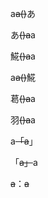 a~~a()~~あ

あ~~()a~~a

𩸽~~()a~~a

a~~a()~~𩸽

葛󠄀~~()a~~a

羽︀~~()a~~a

a~~「a~~」

「~~a」~~a

~~a~~：~~a~~
